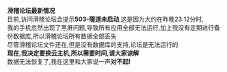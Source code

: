 **滑稽论坛最新情况**  
目前,访问滑稽论坛会提示**503-隧道未启动**,这是因为大约在昨晚23:12分时,  
我的手机忽然出现了黑屏问题,导致所有应用全部无法运行,加上我没有定期进行备份数据库,所以滑稽论坛所有数据全部丢失  
尽管滑稽论坛文件还在,但是没有数据库的支持,论坛是无法运行的  
**现在,我决定要换云主机,所以需要时间,请大家谅解**  
数据无法恢复了,我在这里和大家说一声**对不起!**